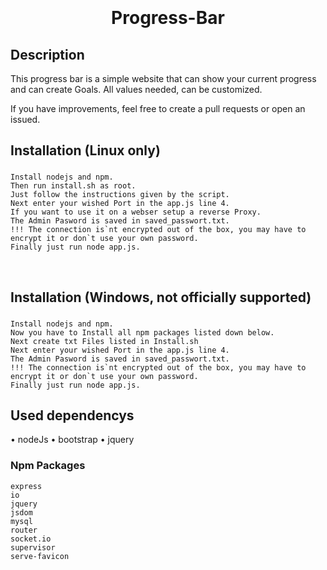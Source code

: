
<h1 align="center">
  <br>
  <br>
  Progress-Bar
  <br>
</h1>

## Description 
This progress bar is a simple website that can show your current progress and
can create Goals. All values needed, can be customized. 

If you have improvements, feel free to create a pull requests or open an issued.
<br>

## Installation (Linux only)
### 
    Install nodejs and npm.
    Then run install.sh as root.
    Just follow the instructions given by the script.
    Next enter your wished Port in the app.js line 4.
    If you want to use it on a webser setup a reverse Proxy.
    The Admin Pasword is saved in saved_passwort.txt.
    !!! The connection is`nt encrypted out of the box, you may have to encrypt it or don`t use your own password.
    Finally just run node app.js.
<br>

## Installation (Windows, not officially supported)
###
    Install nodejs and npm.
    Now you have to Install all npm packages listed down below.
    Next create txt Files listed in Install.sh
    Next enter your wished Port in the app.js line 4.
    The Admin Pasword is saved in saved_passwort.txt.
    !!! The connection is`nt encrypted out of the box, you may have to encrypt it or don`t use your own password.
    Finally just run node app.js.

## Used dependencys
• nodeJs
• bootstrap
• jquery

### Npm Packages
    express 
    io
    jquery
    jsdom 
    mysql 
    router
    socket.io
    supervisor
    serve-favicon
